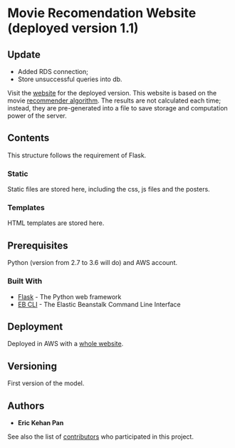 # Movie Recomendation Website (deployed version 1.1)

## Update

* Added RDS connection;
* Store unsuccessful queries into db.

Visit the [website](http://movienet.us-west-2.elasticbeanstalk.com) for the deployed version.
This website is based on the movie [recommender algorithm](https://github.com/pankh13/NLP_movie_recommender). The results are not calculated each time; instead, they are pre-generated into a file to save storage and computation power of the server.  

## Contents

This structure follows the requirement of Flask.

### Static
Static files are stored here, including the css, js files and the posters.

### Templates
HTML templates are stored here.

## Prerequisites

Python (version from 2.7 to 3.6 will do) and AWS account.

### Built With

* [Flask](http://flask.pocoo.org/) - The Python web framework
* [EB CLI](https://docs.aws.amazon.com/elasticbeanstalk/latest/dg/eb-cli3.html) - The Elastic Beanstalk Command Line Interface

## Deployment

Deployed in AWS with a [whole website](http://movienet.us-west-2.elasticbeanstalk.com/). 

## Versioning

First version of the model.

## Authors

* **Eric Kehan Pan** 

See also the list of [contributors](https://github.com/pankh13/movienet/contributors) who participated in this project.

